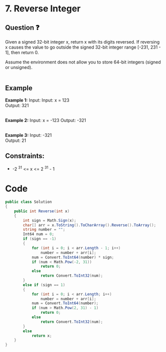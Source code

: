 # 7. Reverse Integer
## Question ❓ <br>
Given a signed 32-bit integer x, return x with its digits reversed. If reversing x causes the value to go outside the signed 32-bit integer range [-231, 231 - 1], then return 0.

Assume the environment does not allow you to store 64-bit integers (signed or unsigned).
<br><br>

## Example

__Example 1:__
Input: Input: x = 123      
Output: 321   
<br>

__Example 2:__  Input: x = -123
Output: -321  
<br>



      
__Example 3:__  Input: -321   
Output: 21
<br>
  
## Constraints:

- -2 <sup>31</sup> <= x <= 2 <sup>31</sup> - 1

# Code
```C#
public class Solution
{
    public int Reverse(int x)
    {
        int sign = Math.Sign(x);
        char[] arr = x.ToString().ToCharArray().Reverse().ToArray();
        string number = "";
        Int64 num = 0;
        if (sign == -1)
        {
            for (int i = 0; i < arr.Length - 1; i++)
                number = number + arr[i];
            num = Convert.ToInt64(number) * sign;
            if (num < Math.Pow(-2, 31))
                return 0;
            else
                return Convert.ToInt32(num);
        }
        else if (sign == 1)
        {
            for (int i = 0; i < arr.Length; i++)
                number = number + arr[i];
            num = Convert.ToInt64(number);
            if (num > Math.Pow(2, 31) - 1)
                return 0;
            else
                return Convert.ToInt32(num);
        }
        else
            return x;
    }
}
```
